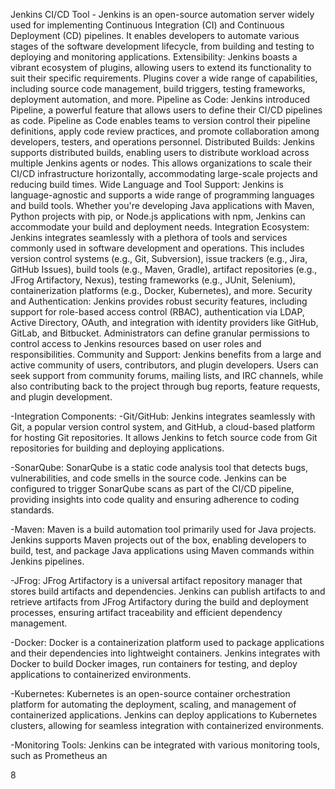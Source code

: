 Jenkins CI/CD Tool -
Jenkins is an open-source automation server widely used for implementing Continuous Integration (CI) and Continuous Deployment (CD) pipelines. It enables developers to automate various stages of the software development lifecycle, from building and testing to deploying and monitoring applications.
Extensibility: Jenkins boasts a vibrant ecosystem of plugins, allowing users to extend its functionality to suit their specific requirements. Plugins cover a wide range of capabilities, including source code management, build triggers, testing frameworks, deployment automation, and more.
Pipeline as Code: Jenkins introduced Pipeline, a powerful feature that allows users to define their CI/CD pipelines as code. Pipeline as Code enables teams to version control their pipeline definitions, apply code review practices, and promote collaboration among developers, testers, and operations personnel.
Distributed Builds: Jenkins supports distributed builds, enabling users to distribute workload across multiple Jenkins agents or nodes. This allows organizations to scale their CI/CD infrastructure horizontally, accommodating large-scale projects and reducing build times.
Wide Language and Tool Support: Jenkins is language-agnostic and supports a wide range of programming languages and build tools. Whether you're developing Java applications with Maven, Python projects with pip, or Node.js applications with npm, Jenkins can accommodate your build and deployment needs.
Integration Ecosystem: Jenkins integrates seamlessly with a plethora of tools and services commonly used in software development and operations. This includes version control systems (e.g., Git, Subversion), issue trackers (e.g., Jira, GitHub Issues), build tools (e.g., Maven, Gradle), artifact repositories (e.g., JFrog Artifactory, Nexus), testing frameworks (e.g., JUnit, Selenium), containerization platforms (e.g., Docker, Kubernetes), and more.
Security and Authentication: Jenkins provides robust security features, including support for role-based access control (RBAC), authentication via LDAP, Active Directory, OAuth, and integration with identity providers like GitHub, GitLab, and Bitbucket. Administrators can define granular permissions to control access to Jenkins resources based on user roles and responsibilities.
Community and Support: Jenkins benefits from a large and active community of users, contributors, and plugin developers. Users can seek support from community forums, mailing lists, and IRC channels, while also contributing back to the project through bug reports, feature requests, and plugin development.

-Integration Components:
-Git/GitHub: Jenkins integrates seamlessly with Git, a popular version control system, and GitHub, a cloud-based platform for hosting Git repositories. It allows Jenkins to fetch source code from Git repositories for building and deploying applications.

-SonarQube: SonarQube is a static code analysis tool that detects bugs, vulnerabilities, and code smells in the source code. Jenkins can be configured to trigger SonarQube scans as part of the CI/CD pipeline, providing insights into code quality and ensuring adherence to coding standards.

-Maven: Maven is a build automation tool primarily used for Java projects. Jenkins supports Maven projects out of the box, enabling developers to build, test, and package Java applications using Maven commands within Jenkins pipelines.

-JFrog: JFrog Artifactory is a universal artifact repository manager that stores build artifacts and dependencies. Jenkins can publish artifacts to and retrieve artifacts from JFrog Artifactory during the build and deployment processes, ensuring artifact traceability and efficient dependency management.

-Docker: Docker is a containerization platform used to package applications and their dependencies into lightweight containers. Jenkins integrates with Docker to build Docker images, run containers for testing, and deploy applications to containerized environments.

-Kubernetes: Kubernetes is an open-source container orchestration platform for automating the deployment, scaling, and management of containerized applications. Jenkins can deploy applications to Kubernetes clusters, allowing for seamless integration with containerized environments.

-Monitoring Tools: Jenkins can be integrated with various monitoring tools, such as Prometheus an

8



